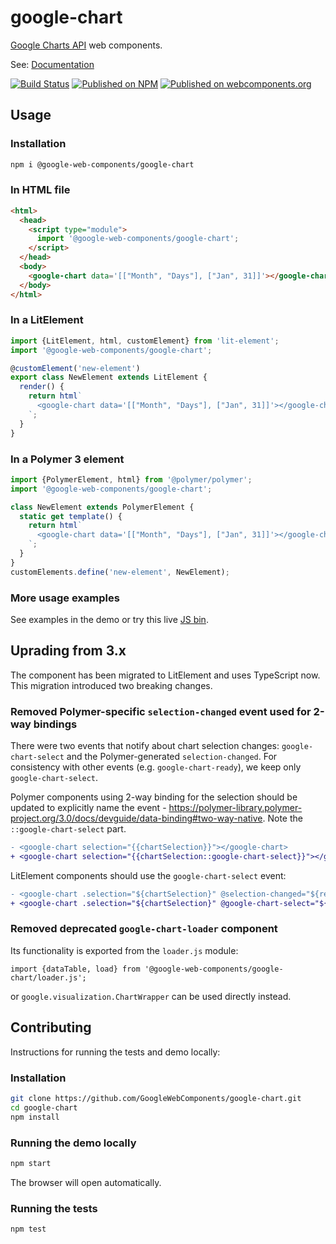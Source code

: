 # google-chart

[Google Charts API](https://developers.google.com/chart/) web components.

See: [Documentation](https://www.webcomponents.org/element/@google-web-components/google-chart)

[![Build Status](https://travis-ci.org/GoogleWebComponents/google-chart.svg?branch=master)](https://travis-ci.org/GoogleWebComponents/google-chart) [![Published on NPM](https://img.shields.io/npm/v/@google-web-components/google-chart.svg)](https://www.npmjs.com/package/@google-web-components/google-chart) [![Published on webcomponents.org](https://img.shields.io/badge/webcomponents.org-published-blue.svg)](https://www.webcomponents.org/element/@google-web-components/google-chart)

## Usage

### Installation

```sh
npm i @google-web-components/google-chart
```

### In HTML file

```html
<html>
  <head>
    <script type="module">
      import '@google-web-components/google-chart';
    </script>
  </head>
  <body>
    <google-chart data='[["Month", "Days"], ["Jan", 31]]'></google-chart>
  </body>
</html>
```

### In a LitElement

```typescript
import {LitElement, html, customElement} from 'lit-element';
import '@google-web-components/google-chart';

@customElement('new-element')
export class NewElement extends LitElement {
  render() {
    return html`
      <google-chart data='[["Month", "Days"], ["Jan", 31]]'></google-chart>
    `;
  }
}
```

### In a Polymer 3 element

```javascript
import {PolymerElement, html} from '@polymer/polymer';
import '@google-web-components/google-chart';

class NewElement extends PolymerElement {
  static get template() {
    return html`
      <google-chart data='[["Month", "Days"], ["Jan", 31]]'></google-chart>
    `;
  }
}
customElements.define('new-element', NewElement);
```

### More usage examples

See examples in the demo or try this live [JS bin](https://jsbin.com/zitotejimi/edit?html,output).

## Uprading from 3.x

The component has been migrated to LitElement and uses TypeScript now. This migration introduced two breaking changes.

### Removed Polymer-specific `selection-changed` event used for 2-way bindings

There were two events that notify about chart selection changes: `google-chart-select` and the Polymer-generated `selection-changed`.
For consistency with other events (e.g. `google-chart-ready`), we keep only `google-chart-select`.

Polymer components using 2-way binding for the selection should be updated to explicitly name the event - https://polymer-library.polymer-project.org/3.0/docs/devguide/data-binding#two-way-native. Note the `::google-chart-select` part.

```diff
- <google-chart selection="{{chartSelection}}"></google-chart>
+ <google-chart selection="{{chartSelection::google-chart-select}}"></google-chart>
```

LitElement components should use the `google-chart-select` event:

```diff
- <google-chart .selection="${chartSelection}" @selection-changed="${reactToChartSelection}"></google-chart>
+ <google-chart .selection="${chartSelection}" @google-chart-select="${reactToChartSelection}"></google-chart>
```

### Removed deprecated `google-chart-loader` component

Its functionality is exported from the `loader.js` module:

```
import {dataTable, load} from '@google-web-components/google-chart/loader.js';
```

or `google.visualization.ChartWrapper` can be used directly instead.

## Contributing

Instructions for running the tests and demo locally:

### Installation

```sh
git clone https://github.com/GoogleWebComponents/google-chart.git
cd google-chart
npm install
```

### Running the demo locally

```sh
npm start
```

The browser will open automatically.

### Running the tests

```sh
npm test
```
